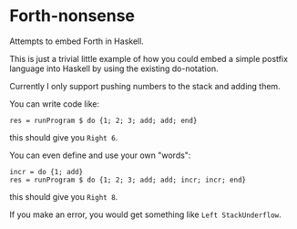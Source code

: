 Forth-nonsense
==============

Attempts to embed Forth in Haskell.

This is just a trivial little example of how you could embed a simple postfix language into Haskell by using the existing do-notation.

Currently I only support pushing numbers to the stack and adding them.

You can write code like:

    res = runProgram $ do {1; 2; 3; add; add; end}
    
this should give you `Right 6`.

You can even define and use your own "words":

    incr = do {1; add}
    res = runProgram $ do {1; 2; 3; add; add; incr; incr; end}
    
this should give you `Right 8`.

If you make an error, you would get something like `Left StackUnderflow`.